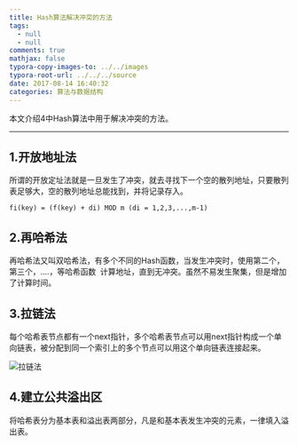 ```yaml
---
title: Hash算法解决冲突的方法
tags:
  - null
  - null
comments: true
mathjax: false
typora-copy-images-to: ../../images
typora-root-url: ../../../source
date: 2017-08-14 16:40:32
categories: 算法与数据结构
---
```


本文介绍4中Hash算法中用于解决冲突的方法。

<!-- more -->

---

## 1.开放地址法

所谓的开放定址法就是一旦发生了冲突，就去寻找下一个空的散列地址，只要散列表足够大，空的散列地址总能找到，并将记录存入。

```
fi(key) = (f(key) + di) MOD m (di = 1,2,3,...,m-1)
```

## 2.再哈希法

再哈希法又叫双哈希法，有多个不同的Hash函数，当发生冲突时，使用第二个，第三个，….，等哈希函数  计算地址，直到无冲突。虽然不易发生聚集，但是增加了计算时间。

## 3.拉链法

每个哈希表节点都有一个next指针，多个哈希表节点可以用next指针构成一个单向链表，被分配到同一个索引上的多个节点可以用这个单向链表连接起来。

![拉链法](拉链法.gif)

## 4.建立公共溢出区

将哈希表分为基本表和溢出表两部分，凡是和基本表发生冲突的元素，一律填入溢出表。